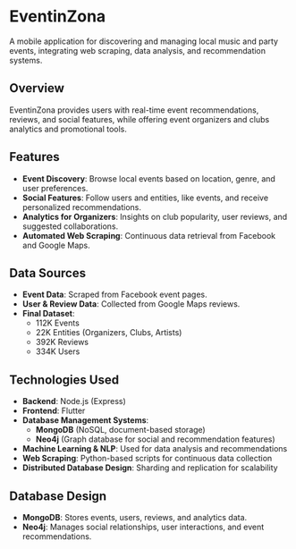 # **EventinZona**  
A mobile application for discovering and managing local music and party events, integrating web scraping, data analysis, and recommendation systems.  

## **Overview**  
EventinZona provides users with real-time event recommendations, reviews, and social features, while offering event organizers and clubs analytics and promotional tools.  

## **Features**  
- **Event Discovery**: Browse local events based on location, genre, and user preferences.  
- **Social Features**: Follow users and entities, like events, and receive personalized recommendations.  
- **Analytics for Organizers**: Insights on club popularity, user reviews, and suggested collaborations.  
- **Automated Web Scraping**: Continuous data retrieval from Facebook and Google Maps.  

## **Data Sources**  
- **Event Data**: Scraped from Facebook event pages.  
- **User & Review Data**: Collected from Google Maps reviews.  
- **Final Dataset**:  
  - 112K Events  
  - 22K Entities (Organizers, Clubs, Artists)  
  - 392K Reviews  
  - 334K Users  

## **Technologies Used**  
- **Backend**: Node.js (Express)  
- **Frontend**: Flutter  
- **Database Management Systems**:  
  - **MongoDB** (NoSQL, document-based storage)  
  - **Neo4j** (Graph database for social and recommendation features)  
- **Machine Learning & NLP**: Used for data analysis and recommendations  
- **Web Scraping**: Python-based scripts for continuous data collection  
- **Distributed Database Design**: Sharding and replication for scalability  

## **Database Design**  
- **MongoDB**: Stores events, users, reviews, and analytics data.  
- **Neo4j**: Manages social relationships, user interactions, and event recommendations.  
